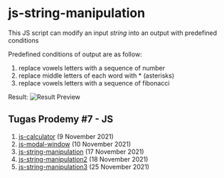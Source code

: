 # js-string-manipulation
This JS script can modify an input _string_ into an output with predefined conditions

Predefined conditions of output are as follow:
1. replace vowels letters with a sequence of number
2. replace middle letters of each word with * (asterisks)
3. replace vowels letters with a sequence of fibonacci

Result:
![Result Preview](https://github.com/dafiqarba/modifyStringJS/blob/main/img/result.png?raw=true)

## Tugas Prodemy #7 - JS

1. [js-calculator](https://github.com/dafiqarba/app-calculatorJS) (9 November 2021)
2. [js-modal-window](https://github.com/dafiqarba/modalWindowJS) (10 November 2021)
3. [js-string-manipulation](https://github.com/dafiqarba/modifyStringJS) (17 November 2021)
4. [js-string-manipulation2](https://github.com/dafiqarba/modifyStringJS2) (18 November 2021)
5. [js-string-manipulation3](https://github.com/dafiqarba/square-char-pattern-js) (25 November 2021)
